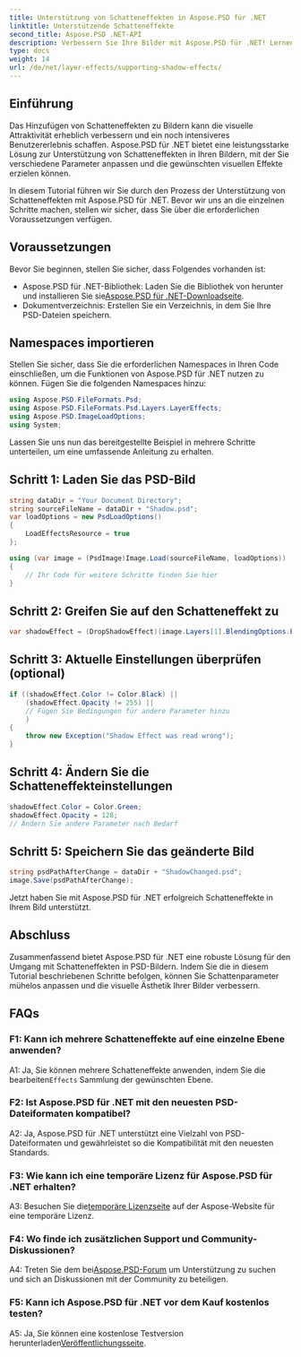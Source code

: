 ```yaml
---
title: Unterstützung von Schatteneffekten in Aspose.PSD für .NET
linktitle: Unterstützende Schatteneffekte
second_title: Aspose.PSD .NET-API
description: Verbessern Sie Ihre Bilder mit Aspose.PSD für .NET! Lernen Sie Schritt für Schritt, Schatteneffekte zu unterstützen. Laden Sie es jetzt herunter und genießen Sie ein visuell atemberaubendes Erlebnis.
type: docs
weight: 14
url: /de/net/layer-effects/supporting-shadow-effects/
---
```

## Einführung

Das Hinzufügen von Schatteneffekten zu Bildern kann die visuelle Attraktivität erheblich verbessern und ein noch intensiveres Benutzererlebnis schaffen. Aspose.PSD für .NET bietet eine leistungsstarke Lösung zur Unterstützung von Schatteneffekten in Ihren Bildern, mit der Sie verschiedene Parameter anpassen und die gewünschten visuellen Effekte erzielen können.

In diesem Tutorial führen wir Sie durch den Prozess der Unterstützung von Schatteneffekten mit Aspose.PSD für .NET. Bevor wir uns an die einzelnen Schritte machen, stellen wir sicher, dass Sie über die erforderlichen Voraussetzungen verfügen.

## Voraussetzungen

Bevor Sie beginnen, stellen Sie sicher, dass Folgendes vorhanden ist:

-  Aspose.PSD für .NET-Bibliothek: Laden Sie die Bibliothek von herunter und installieren Sie sie[Aspose.PSD für .NET-Downloadseite](https://releases.aspose.com/psd/net/).
- Dokumentverzeichnis: Erstellen Sie ein Verzeichnis, in dem Sie Ihre PSD-Dateien speichern.

## Namespaces importieren

Stellen Sie sicher, dass Sie die erforderlichen Namespaces in Ihren Code einschließen, um die Funktionen von Aspose.PSD für .NET nutzen zu können. Fügen Sie die folgenden Namespaces hinzu:

```csharp
using Aspose.PSD.FileFormats.Psd;
using Aspose.PSD.FileFormats.Psd.Layers.LayerEffects;
using Aspose.PSD.ImageLoadOptions;
using System;
```

Lassen Sie uns nun das bereitgestellte Beispiel in mehrere Schritte unterteilen, um eine umfassende Anleitung zu erhalten.

## Schritt 1: Laden Sie das PSD-Bild

```csharp
string dataDir = "Your Document Directory";
string sourceFileName = dataDir + "Shadow.psd";
var loadOptions = new PsdLoadOptions()
{
    LoadEffectsResource = true
};

using (var image = (PsdImage)Image.Load(sourceFileName, loadOptions))
{
    // Ihr Code für weitere Schritte finden Sie hier
}
```

## Schritt 2: Greifen Sie auf den Schatteneffekt zu

```csharp
var shadowEffect = (DropShadowEffect)(image.Layers[1].BlendingOptions.Effects[0]);
```

## Schritt 3: Aktuelle Einstellungen überprüfen (optional)

```csharp
if ((shadowEffect.Color != Color.Black) ||
    (shadowEffect.Opacity != 255) ||
    // Fügen Sie Bedingungen für andere Parameter hinzu
    )
{
    throw new Exception("Shadow Effect was read wrong");
}
```

## Schritt 4: Ändern Sie die Schatteneffekteinstellungen

```csharp
shadowEffect.Color = Color.Green;
shadowEffect.Opacity = 128;
// Ändern Sie andere Parameter nach Bedarf
```

## Schritt 5: Speichern Sie das geänderte Bild

```csharp
string psdPathAfterChange = dataDir + "ShadowChanged.psd";
image.Save(psdPathAfterChange);
```

Jetzt haben Sie mit Aspose.PSD für .NET erfolgreich Schatteneffekte in Ihrem Bild unterstützt.

## Abschluss

Zusammenfassend bietet Aspose.PSD für .NET eine robuste Lösung für den Umgang mit Schatteneffekten in PSD-Bildern. Indem Sie die in diesem Tutorial beschriebenen Schritte befolgen, können Sie Schattenparameter mühelos anpassen und die visuelle Ästhetik Ihrer Bilder verbessern.

## FAQs

### F1: Kann ich mehrere Schatteneffekte auf eine einzelne Ebene anwenden?

 A1: Ja, Sie können mehrere Schatteneffekte anwenden, indem Sie die bearbeiten`Effects` Sammlung der gewünschten Ebene.

### F2: Ist Aspose.PSD für .NET mit den neuesten PSD-Dateiformaten kompatibel?

A2: Ja, Aspose.PSD für .NET unterstützt eine Vielzahl von PSD-Dateiformaten und gewährleistet so die Kompatibilität mit den neuesten Standards.

### F3: Wie kann ich eine temporäre Lizenz für Aspose.PSD für .NET erhalten?

 A3: Besuchen Sie die[temporäre Lizenzseite](https://purchase.aspose.com/temporary-license/) auf der Aspose-Website für eine temporäre Lizenz.

### F4: Wo finde ich zusätzlichen Support und Community-Diskussionen?

 A4: Treten Sie dem bei[Aspose.PSD-Forum](https://forum.aspose.com/c/psd/34) um Unterstützung zu suchen und sich an Diskussionen mit der Community zu beteiligen.

### F5: Kann ich Aspose.PSD für .NET vor dem Kauf kostenlos testen?

 A5: Ja, Sie können eine kostenlose Testversion herunterladen[Veröffentlichungsseite](https://releases.aspose.com/).